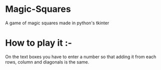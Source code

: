 # Magic-Squares
A game of magic squares made in python's tkinter
# How to play it :- 

On the text boxes you have to enter a number so that adding it from each rows, column and diagonals is the same.
